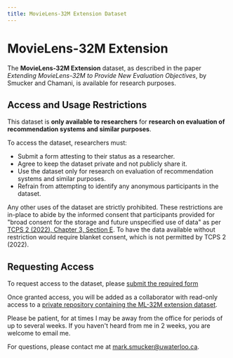 ```yaml
---
title: MovieLens-32M Extension Dataset
---
```


# MovieLens-32M Extension

The **MovieLens-32M Extension** dataset, as described in the paper
*Extending MovieLens-32M to Provide New Evaluation Objectives*, by
Smucker and Chamani, is available for research purposes.

## **Access and Usage Restrictions**

This dataset is **only available to researchers** for **research on
evaluation of recommendation systems and similar purposes**.

To access the dataset, researchers must:

- Submit a form attesting to their status as a researcher.
- Agree to keep the dataset private and not publicly share it.
- Use the dataset only for research on evaluation of recommendation systems and similar purposes.
- Refrain from attempting to identify any anonymous participants in the dataset.

Any other uses of the dataset are strictly prohibited.  These
restrictions are in-place to abide by the informed consent that
participants provided for "broad consent for the storage and future
unspecified use of data" as per [TCPS 2 (2022), Chapter 3, Section
E](https://ethics.gc.ca/eng/tcps2-eptc2_2022_chapter3-chapitre3.html#e).
To have the data available without restriction would require blanket
consent, which is not permitted by TCPS 2 (2022).

## **Requesting Access**

To request access to the dataset, please [submit the required form](https://forms.gle/SUTtKLjNyRn2fKYCA)

Once granted access, you will be added as a collaborator with
read-only access to a [private repository containing the ML-32M
extension dataset](https://github.com/UWaterlooIR/ml-32m-extension).

Please be patient, for at times I may be away from the office for
periods of up to several weeks.  If you haven't heard from me in 2
weeks, you are welcome to email me.

For questions, please contact me at
[mark.smucker@uwaterloo.ca](mailto:mark.smucker@uwaterloo.ca).

